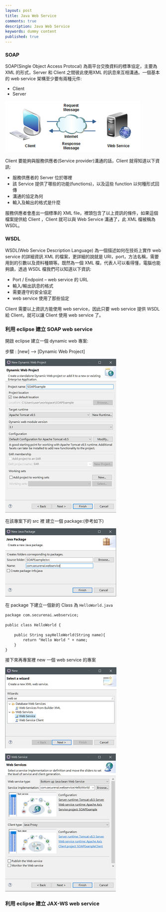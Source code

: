 ```yaml
---
layout: post
title: Java Web Service
comments: true
description: Java Web Service
keywords: dummy content
published: true
---
```

### SOAP

SOAP(Single Object Access Protocal) 為兩平台交換資料的標準協定，主要為 XML 的形式，Server 和 Client 之間彼此使用XML 的訊息來互相溝通。一個基本的 web service 架構至少要有兩種元件:

* Client
* Server

![ws_intro_01.png](/assets/images/post_images/ws/ws_intro_01.png)

Client 要能夠與服務供應者(Service provider)溝通的話，Client 就得知道以下資訊:

* 服務供應者的 Server 位於哪裡
* 該 Service 提供了哪些的功能(functions)，以及這些 function 以何種形式回傳
* 溝通的協定為何
* 輸入及輸出的格式是什麼

服務供應者會產出一個標準的 XML file，裡頭包含了以上資訊的條件，如果這個檔案提供給 Client ，Client 就可以與 Web Service 溝通了，此 XML 檔被稱為 WSDL。


### WSDL

WSDL(Web Service Description Language) 為一個描述如何在技術上實作 web service 的詳細資訊 XML 的檔案，更詳細的說就是 URI，port，方法名稱，需要用到的引數以及資料種類等。既然為一個 XML 檔，代表人可以看得懂，電腦也能夠讀，透過 WSDL 檔我們可以知道以下資訊:

* Port / Endpoint –  web service 的 URL
* 輸入/輸出訊息的格式
* 需要遵守的安全協定
* web service 使用了那些協定

Client 需要以上資訊方能使用 web service，因此只要 web service 提供 WSDL 給 Client，就可以讓 Client 使用 web service 了。

### 利用 eclipse 建立 SOAP web service

開啟 eclipse 建立一個 dynamic web 專案:

步驟 : [new] --> [Dynamic Web Project]

![ws_soapws_01.png](/assets/images/post_images/ws/ws_soapws_01.png)

在該專案下的 src 裡 建立一個 package:(參考如下)

![ws_soapws_02.png](/assets/images/post_images/ws/ws_soapws_02.png)

在 package 下建立一個新的 Class 為 `HelloWorld.java`

```
package com.securenai.webservice;

public class HelloWorld {
	
	public String sayHelloWorld(String name){
		return "Hello World " + name;
	}
}
```
接下來再專案裡 new 一個 web service 的專案

![ws_soapws_03.png](/assets/images/post_images/ws/ws_soapws_03.png)

![ws_soapws_04.png](/assets/images/post_images/ws/ws_soapws_04.png)

### 利用 eclipse 建立 JAX-WS web service


